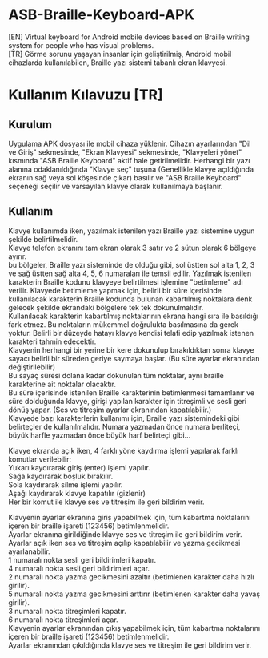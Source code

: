 # ASB-Braille-Keyboard-APK

[EN] Virtual keyboard for Android mobile devices based on Braille writing system for people who has visual problems.<br>
[TR] Görme sorunu yaşayan insanlar için geliştirilmiş, Android mobil cihazlarda kullanılabilen, Braille yazı sistemi tabanlı ekran klavyesi.

# Kullanım Kılavuzu [TR]

## Kurulum

Uygulama APK dosyası ile mobil cihaza yüklenir.
Cihazın ayarlarından "Dil ve Giriş" sekmesinde, "Ekran Klavyesi" sekmesinde, "Klavyeleri yönet" kısmında "ASB Braille Keyboard" aktif hale getirilmelidir.
Herhangi bir yazı alanına odaklanıldığında "Klavye seç" tuşuna (Genellikle klavye açıldığında ekranın sağ veya sol köşesinde çıkar) basılır ve "ASB Braille Keyboard" seçeneği seçilir ve varsayılan klavye olarak kullanılmaya başlanır.

## Kullanım

Klavye kullanımda iken, yazılmak istenilen yazı Braille yazı sistemine uygun şekilde belirtilmelidir.<br>
Klavye telefon ekranını tam ekran olarak 3 satır ve 2 sütun olarak 6 bölgeye ayırır.<br>
bu bölgeler, Braille yazı sisteminde de olduğu gibi, sol üstten sol alta 1, 2, 3 ve sağ üstten sağ alta 4, 5, 6 numaraları ile temsil edilir.
Yazılmak istenilen karakterin Braille kodunu klavyeye belirtilmesi işlemine "betimleme" adı verilir.
Klavyede betimleme yapmak için, belirli bir süre içerisinde kullanılacak karakterin Braille kodunda bulunan kabartılmış noktalara denk gelecek şekilde ekrandaki bölgelere tek tek dokunulmalıdır.<br>
Kullanılacak karakterin kabartılmış noktalarının ekrana hangi sıra ile basıldığı fark etmez. Bu noktaların mükemmel doğrulukta basılmasına da gerek yoktur. Belirli bir düzeyde hatayı klavye kendisi telafi edip yazılmak istenen karakteri tahmin edecektir.<br>
Klavyenin herhangi bir yerine bir kere dokunulup bırakıldıktan sonra klavye sayacı belirli bir süreden geriye saymaya başlar. (Bu süre ayarlar ekranından değiştirilebilir)<br>
Bu sayaç süresi dolana kadar dokunulan tüm noktalar, aynı braille karakterine ait noktalar olacaktır.<br>
Bu süre içerisinde istenilen Braille karakterinin betimlenmesi tamamlanır ve süre dolduğunda klavye, girişi yapılan karakter için titreşimli ve sesli geri dönüş yapar. (Ses ve titreşim ayarlar ekranından kapatılabilir.)<br>
Klavyede bazı karakterlerin kullanımı için, Braille yazı sistemindeki gibi belirteçler de kullanılmalıdır. Numara yazmadan önce numara berliteçi, büyük harfle yazmadan önce büyük harf belirteçi gibi...<br>

Klavye ekranda açık iken, 4 farklı yöne kaydırma işlemi yapılarak farklı komutlar verilebilir:<br>
Yukarı kaydırarak giriş (enter) işlemi yapılır.<br>
Sağa kaydırarak boşluk bırakılır.<br>
Sola kaydırarak silme işlemi yapılır.<br>
Aşağı kaydırarak klavye kapatılır (gizlenir)<br>
Her bir komut ile klavye ses ve titreşim ile geri bildirim verir.<br>

Klavyenin ayarlar ekranına giriş yapabilmek için, tüm kabartma noktalarını içeren bir braille işareti (123456) betimlenmelidir.<br>
Ayarlar ekranına girildiğinde klavye ses ve titreşim ile geri bildirim verir.<br>
Ayarlar açık iken ses ve titreşim açılıp kapatılabilir ve yazma gecikmesi ayarlanabilir. <br>
1 numaralı nokta sesli geri bildirimleri kapatır.<br>
4 numaralı nokta sesli geri bildirimleri açar.<br>
2 numaralı nokta yazma gecikmesini azaltır (betimlenen karakter daha hızlı girilir).<br>
5 numaralı nokta yazma gecikmesini arttırır (betimlenen karakter daha yavaş girilir).<br>
3 numaralı nokta titreşimleri kapatır.<br>
6 numaralı nokta titreşimleri açar.<br>
Klavyenin ayarlar ekranından çıkış yapabilmek için, tüm kabartma noktalarını içeren bir braille işareti (123456) betimlenmelidir.<br>
Ayarlar ekranından çıkıldığında klavye ses ve titreşim ile geri bildirim verir.<br>
